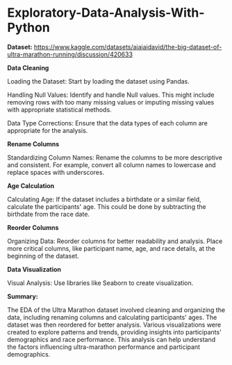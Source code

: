 # Exploratory-Data-Analysis-With-Python
**Dataset:** https://www.kaggle.com/datasets/aiaiaidavid/the-big-dataset-of-ultra-marathon-running/discussion/420633

**Data Cleaning**

Loading the Dataset: Start by loading the dataset using Pandas.

Handling Null Values: Identify and handle Null values. This might include removing rows with too many missing values or imputing missing values with appropriate statistical methods.

Data Type Corrections: Ensure that the data types of each column are appropriate for the analysis.

**Rename Columns**

Standardizing Column Names: Rename the columns to be more descriptive and consistent. For example, convert all column names to lowercase and replace spaces with underscores.

**Age Calculation**

Calculating Age: If the dataset includes a birthdate or a similar field, calculate the participants' age. This could be done by subtracting the birthdate from the race date.

**Reorder Columns**

Organizing Data: Reorder columns for better readability and analysis. Place more critical columns, like participant name, age, and race details, at the beginning of the dataset.

**Data Visualization**

Visual Analysis: Use libraries like Seaborn to create visualization.

**Summary:**

The EDA of the Ultra Marathon dataset involved cleaning and organizing the data, including renaming columns and calculating participants' ages. The dataset was then reordered for better analysis. Various visualizations were created to explore patterns and trends, providing insights into participants' demographics and race performance. This analysis can help understand the factors influencing ultra-marathon performance and participant demographics.


